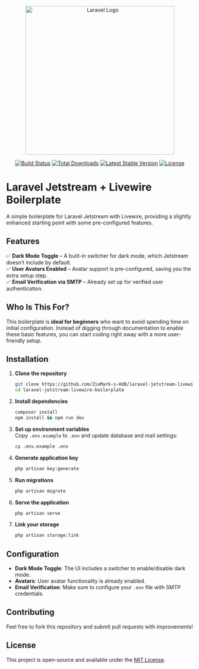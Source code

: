<p align="center"><a href="https://laravel.com" target="_blank"><img src="https://raw.githubusercontent.com/laravel/art/master/logo-lockup/5%20SVG/2%20CMYK/1%20Full%20Color/laravel-logolockup-cmyk-red.svg" width="400" alt="Laravel Logo"></a></p>

<p align="center">
<a href="https://github.com/laravel/framework/actions"><img src="https://github.com/laravel/framework/workflows/tests/badge.svg" alt="Build Status"></a>
<a href="https://packagist.org/packages/laravel/framework"><img src="https://img.shields.io/packagist/dt/laravel/framework" alt="Total Downloads"></a>
<a href="https://packagist.org/packages/laravel/framework"><img src="https://img.shields.io/packagist/v/laravel/framework" alt="Latest Stable Version"></a>
<a href="https://packagist.org/packages/laravel/framework"><img src="https://img.shields.io/packagist/l/laravel/framework" alt="License"></a>
</p>

# Laravel Jetstream + Livewire Boilerplate

A simple boilerplate for Laravel Jetstream with Livewire, providing a slightly enhanced starting point with some pre-configured features.

## Features

✅ **Dark Mode Toggle** – A built-in switcher for dark mode, which Jetstream doesn’t include by default.  
✅ **User Avatars Enabled** – Avatar support is pre-configured, saving you the extra setup step.  
✅ **Email Verification via SMTP** – Already set up for verified user authentication.  

## Who Is This For?

This boilerplate is **ideal for beginners** who want to avoid spending time on initial configuration. Instead of digging through documentation to enable these basic features, you can start coding right away with a more user-friendly setup.

## Installation

1. **Clone the repository**  
   ```bash
   git clone https://github.com/ZioMark-s-HUB/laravel-jetstream-livewire-boilerplate.git
   cd laravel-jetstream-livewire-boilerplate
   ```

2. **Install dependencies**  
   ```bash
   composer install
   npm install && npm run dev
   ```

3. **Set up environment variables**  
   Copy `.env.example` to `.env` and update database and mail settings:  
   ```bash
   cp .env.example .env
   ```

4. **Generate application key**  
   ```bash
   php artisan key:generate
   ```

5. **Run migrations**  
   ```bash
   php artisan migrate
   ```

6. **Serve the application**  
   ```bash
   php artisan serve
   ```

7. **Link your storage**
    ```bash
    php artisan storage:link
    ```

## Configuration

- **Dark Mode Toggle**: The UI includes a switcher to enable/disable dark mode.
- **Avatars**: User avatar functionality is already enabled.
- **Email Verification**: Make sure to configure your `.env` file with SMTP credentials.

## Contributing

Feel free to fork this repository and submit pull requests with improvements!

## License

This project is open-source and available under the [MIT License](LICENSE).
